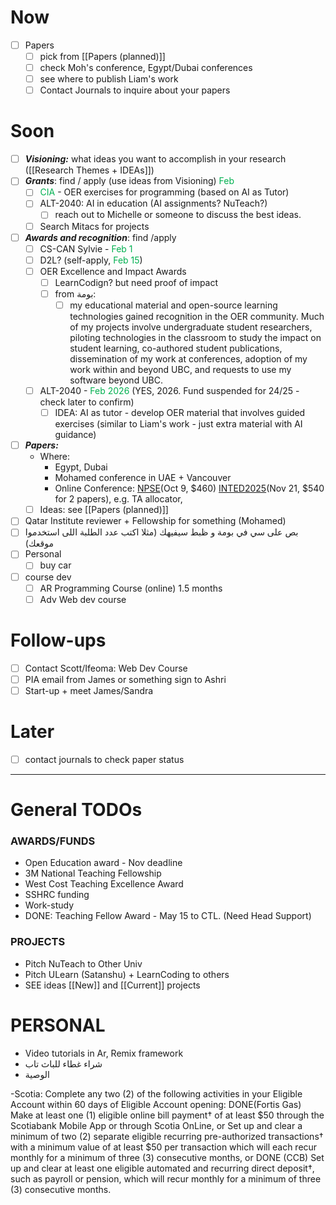 # Now
- [ ] Papers 
	- [ ] pick from [[Papers (planned)]]
	- [ ] check Moh's conference, Egypt/Dubai conferences
	- [ ] see where to publish Liam's work
	- [ ] Contact Journals to inquire about your papers
# Soon
- [ ] ***Visioning:*** what ideas you want to accomplish in your research ([[Research Themes + IDEAs]])
- [ ] ***Grants***: find / apply (use ideas from Visioning) <font color="#00b050">Feb</font>
	- [ ] <font color="#00b050">CIA</font> - OER exercises for programming (based on AI as Tutor)
	- [ ] ALT-2040: AI in education (AI assignments? NuTeach?)
		- [ ] reach out to Michelle or someone to discuss the best ideas.
	- [ ] Search Mitacs for projects
- [ ] ***Awards and recognition***: find /apply
	- [ ] CS-CAN Sylvie - <font color="#00b050">Feb 1</font>
	- [ ] D2L? (self-apply, <font color="#00b050">Feb 15</font>)
	- [ ] OER Excellence and Impact Awards 
		- [ ] LearnCodign? but need proof of impact
		- [ ] from بومة: 
			- [ ] my educational material and open-source learning technologies gained recognition in the OER community. Much of my projects involve undergraduate student researchers, piloting technologies in the classroom to study the impact on student learning, co-authored student publications, dissemination of my work at conferences, adoption of my work within and beyond UBC, and requests to use my software beyond UBC.
	- [ ] ALT-2040 - <font color="#00b050">Feb 2026</font> (YES, 2026.  Fund suspended for 24/25 - check later to confirm)
		- [ ] IDEA: AI as tutor - develop OER material that involves guided exercises (similar to Liam's work - just extra material with AI guidance)
- [ ] ***Papers:***  
	- Where:
		- Egypt, Dubai
		- Mohamed conference in UAE + Vancouver
		- Online Conference: [NPSE](https://conference.pixel-online.net/NPSE/index.php)(Oct 9, $460) [INTED2025](https://iated.org/inted/)(Nov 21, $540 for 2 papers),  e.g. TA allocator, 
	- [ ] Ideas: see [[Papers (planned)]]

- [ ] Qatar Institute reviewer + Fellowship for something (Mohamed) 
- [ ] بص على سي في بومة و ظبط سيفيهك (مثلا اكتب عدد الطلبة اللى استخدموا موقعك)
- [ ] Personal
	- [ ] buy car
- [ ] course dev
	- [ ] AR Programming Course (online) 1.5 months
	- [ ] Adv Web dev course
# Follow-ups
- [ ] Contact Scott/Ifeoma: Web Dev Course
- [ ] PIA email from James or something sign to Ashri
- [ ] Start-up + meet James/Sandra
# Later
- [ ] contact journals to check paper status

***
# General TODOs

### AWARDS/FUNDS
- Open Education award - Nov deadline 
- 3M National Teaching Fellowship
- West Cost Teaching Excellence Award
- SSHRC funding
- Work-study
- DONE: Teaching Fellow Award - May 15 to CTL. (Need Head Support) 
### PROJECTS
- Pitch NuTeach to Other Univ
- Pitch ULearn (Satanshu) + LearnCoding to others
- SEE ideas [[New]] and [[Current]] projects

# PERSONAL
* Video tutorials in Ar, Remix framework
* شراء غطاء للباث تاب
* الوصية
 
-Scotia: Complete any two (2) of the following activities in your Eligible Account within 60 days of Eligible Account opening:
DONE(Fortis Gas)    Make at least one (1) eligible online bill payment† of at least $50 through the Scotiabank Mobile App or through Scotia OnLine, or
    Set up and clear a minimum of two (2) separate eligible recurring pre-authorized transactions† with a minimum value of at least $50 per transaction which will each recur monthly for a minimum of three (3) consecutive months, or
DONE (CCB)    Set up and clear at least one eligible automated and recurring direct deposit†, such as payroll or pension, which will recur monthly for a minimum of three (3) consecutive months.

